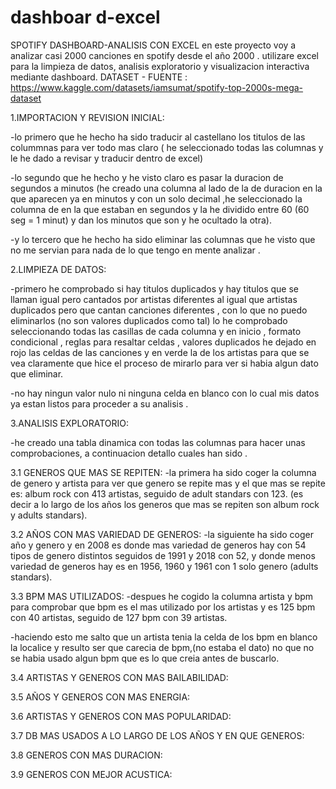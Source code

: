 # dashboar  d-excel 
SPOTIFY DASHBOARD-ANALISIS CON EXCEL 
en este proyecto voy a analizar casi 2000 canciones en spotify desde el año 2000 .
utilizare excel para la limpieza de datos, analisis exploratorio y visualizacion interactiva mediante dashboard. 
DATASET - FUENTE : https://www.kaggle.com/datasets/iamsumat/spotify-top-2000s-mega-dataset 

1.IMPORTACION Y REVISION INICIAL:

-lo primero que he hecho ha sido traducir al castellano los titulos de las colummnas para ver todo mas claro ( he seleccionado todas las columnas y le he dado a revisar y traducir dentro de excel)

-lo segundo que he hecho y he visto claro es pasar la duracion de segundos a minutos (he creado una columna al lado de la de duracion en la que aparecen ya en minutos y con un solo decimal ,he seleccionado la columna de en la que estaban en segundos y la he dividido entre 60 (60 seg = 1 minut) y dan los minutos que son y he ocultado la otra).

-y lo tercero que he hecho ha sido eliminar las columnas que he visto que no me servian para nada de lo que tengo en mente analizar . 

2.LIMPIEZA DE DATOS:

-primero he comprobado si hay titulos duplicados y hay titulos que se llaman igual pero cantados por artistas diferentes al igual que artistas duplicados pero que cantan canciones diferentes , con lo que no puedo eliminarlos (no son valores duplicados como tal) 
lo he comprobado seleccionando todas las casillas de cada columna y en inicio , formato condicional , reglas para resaltar celdas , valores duplicados he dejado en rojo las celdas de las canciones y en verde la de los artistas para que se vea claramente que hice el proceso de mirarlo para ver si habia algun dato que eliminar.

-no hay ningun valor nulo ni ninguna celda en blanco con lo cual mis datos ya estan listos para proceder a su analisis .

3.ANALISIS EXPLORATORIO:

-he creado una tabla dinamica con todas las columnas para hacer unas comprobaciones, a continuacion detallo cuales han sido .

3.1 GENEROS QUE MAS SE REPITEN:
-la primera ha sido coger la columna de genero y artista para ver que genero se repite mas y el que mas se repite es:
  album rock con 413 artistas, seguido de adult standars con 123. (es decir a lo largo de los años los generos que mas se repiten son album rock y adults standars).

3.2 AÑOS CON MAS VARIEDAD DE GENEROS:
-la siguiente ha sido coger año y genero y en 2008 es donde mas variedad de generos hay con 54 tipos de genero distintos seguidos de 1991 y 2018 con 52, y donde menos variedad de generos hay es en 1956, 1960 y 1961 con 1 solo genero (adults standars).

3.3 BPM MAS UTILIZADOS:
-despues he cogido la columna artista y bpm para comprobar que bpm es el mas utilizado por los artistas y es 125 bpm con 40 artistas, seguido de 127 bpm con 39 artistas.

-haciendo esto me salto que un artista tenia la celda de los bpm en blanco la localice y resulto ser que carecia de bpm,(no estaba el dato) no que no se habia usado algun bpm que es lo que creia antes de buscarlo.

3.4 ARTISTAS Y GENEROS CON MAS BAILABILIDAD:

3.5 AÑOS Y GENEROS CON MAS ENERGIA:

3.6 ARTISTAS Y GENEROS CON MAS POPULARIDAD:

3.7 DB MAS USADOS A LO LARGO DE LOS AÑOS Y EN QUE GENEROS:

3.8 GENEROS CON MAS DURACION:

3.9 GENEROS CON MEJOR ACUSTICA: 



